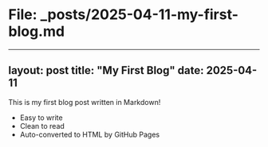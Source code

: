 # File: _posts/2025-04-11-my-first-blog.md

---
layout: post
title: "My First Blog"
date: 2025-04-11
---

This is my first blog post written in Markdown!

- Easy to write
- Clean to read
- Auto-converted to HTML by GitHub Pages

